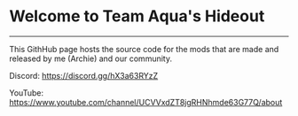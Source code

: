 # Welcome to Team Aqua's Hideout
---
This GithHub page hosts the source code for the mods that are made and released by me (Archie) and our community.

Discord: https://discord.gg/hX3a63RYzZ

YouTube: https://www.youtube.com/channel/UCVVxdZT8jgRHNhmde63G77Q/about

<!---
TeamAquasHideout/TeamAquasHideout is a ✨ special ✨ repository because its `README.md` (this file) appears on your GitHub profile.
You can click the Preview link to take a look at your changes.
--->
